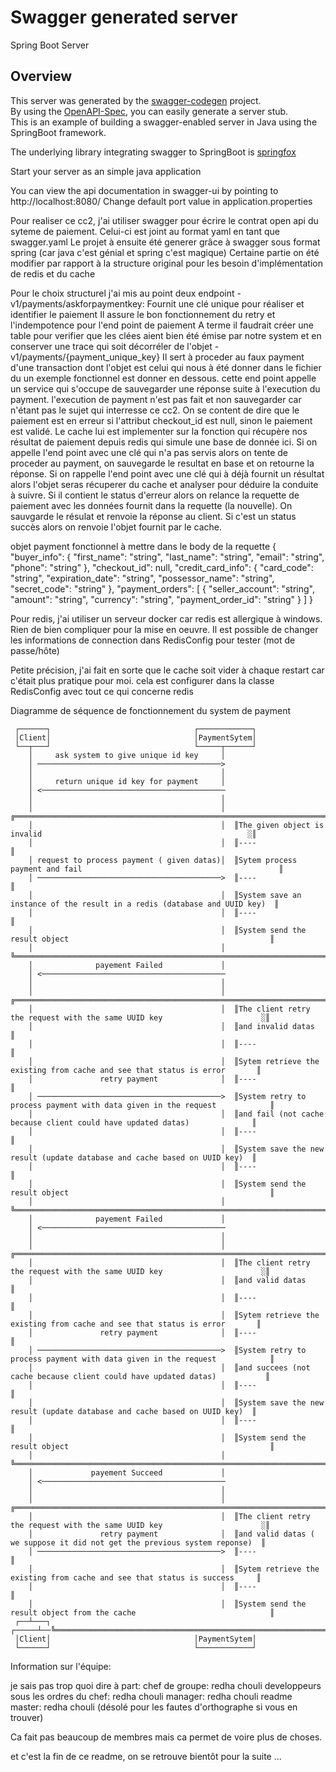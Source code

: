 # Swagger generated server

Spring Boot Server 


## Overview  
This server was generated by the [swagger-codegen](https://github.com/swagger-api/swagger-codegen) project.  
By using the [OpenAPI-Spec](https://github.com/swagger-api/swagger-core), you can easily generate a server stub.  
This is an example of building a swagger-enabled server in Java using the SpringBoot framework.  

The underlying library integrating swagger to SpringBoot is [springfox](https://github.com/springfox/springfox)  

Start your server as an simple java application  

You can view the api documentation in swagger-ui by pointing to  
http://localhost:8080/
Change default port value in application.properties


Pour realiser ce cc2, j'ai utiliser swagger pour écrire le contrat open api du syteme de paiement.
Celui-ci est joint au format yaml en tant que swagger.yaml
Le projet à ensuite été generer grâce à swagger sous format spring (car java c'est génial et spring c'est magique)
Certaine partie on été modifier par rapport à la structure original pour les besoin d'implémentation de redis et du cache

Pour le choix structurel j'ai mis au point deux endpoint
-v1/payments/askforpaymentkey:
    Fournit une clé unique pour réaliser et identifier le paiement 
    Il assure le bon fonctionnement du retry et l'indempotence
    pour l'end point de paiement 
    A terme il faudrait créer une table pour verifier
    que les clées aient bien été émise par notre system
    et en conserver une trace qui soit décorréler de l'objet 
-v1/payments/{payment_unique_key}
    Il sert à proceder au faux payment d'une transaction dont l'objet
    est celui qui nous à été donner dans le fichier du
    un exemple fonctionnel est donner en dessous.
    cette end point appelle un service qui s'occupe de sauvegarder
    une réponse suite à l'execution du payment.
    l'execution de payment n'est pas fait et non sauvegarder car
    n'étant pas le sujet qui interresse ce cc2.
    On se content de dire que le paiement est en erreur si l'attribut
    checkout_id est null, sinon le paiement est validé.
    Le cache lui est implementer sur la fonction qui
    récupère nos résultat de paiement depuis redis
    qui simule une base de donnée ici.
    Si on appelle l'end point avec une clé qui n'a pas servis alors
    on tente de proceder au payment, on sauvegarde le resultat en base
    et on retourne la réponse.
    Si on rappelle l'end point avec une clé qui à déjà
    fournit un résultat alors l'objet seras récuperer du cache
    et analyser pour déduire la conduite à suivre.
    Si il contient le status d'erreur alors on relance la requette
    de paiement avec les données fournit dans la requette (la nouvelle).
    On sauvgarde le résulat et renvoie la réponse au client.
    Si c'est un status succès alors on renvoie l'objet fournit par le cache.


objet payment fonctionnel à mettre dans le body de la requette
{
"buyer_info": {
"first_name": "string",
"last_name": "string",
"email": "string",
"phone": "string"
},
"checkout_id": null,
"credit_card_info": {
"card_code": "string",
"expiration_date": "string",
"possessor_name": "string",
"secret_code": "string"
},
"payment_orders": [
{
"seller_account": "string",
"amount": "string",
"currency": "string",
"payment_order_id": "string"
}
]
}

Pour redis, j'ai utiliser un serveur docker car redis
est allergique à windows. Rien de bien compliquer
pour la mise en oeuvre. Il est possible de changer les informations
de connection dans RedisConfig pour tester (mot de passe/hôte)

Petite précision, j'ai fait en sorte que le cache soit vider à
chaque restart car c'était plus pratique pour moi. cela est
configurer dans la classe RedisConfig avec tout ce qui concerne redis


Diagramme de séquence de fonctionnement du system de payment

     ┌──────┐                                ┌────────────┐                                                                       
     │Client│                                │PaymentSytem│                                                                       
     └──┬───┘                                └─────┬──────┘                                                                       
        │     ask system to give unique id key     │                                                                              
        │ ─────────────────────────────────────────>                                                                              
        │                                          │                                                                              
        │     return unique id key for payment     │                                                                              
        │ <─────────────────────────────────────────                                                                              
        │                                          │                                                                              
        │                                          │  ╔══════════════════════════════════════════════════════════════════════════╗
        │                                          │  ║The given object is invalid                                              ░║
        │                                          │  ║----                                                                      ║
        │ request to process payment ( given datas)│  ║Sytem process payment and fail                                            ║
        │ ─────────────────────────────────────────>  ║----                                                                      ║
        │                                          │  ║System save an instance of the result in a redis (database and UUID key)  ║
        │                                          │  ║----                                                                      ║
        │                                          │  ║System send the result object                                             ║
        │                                          │  ╚══════════════════════════════════════════════════════════════════════════╝
        │              payement Failed             │                                                                              
        │ <─────────────────────────────────────────                                                                              
        │                                          │                                                                              
        │                                          │  ╔══════════════════════════════════════════════════════════════════════════╗
        │                                          │  ║The client retry the request with the same UUID key                      ░║
        │                                          │  ║and invalid datas                                                         ║
        │                                          │  ║----                                                                      ║
        │                                          │  ║Sytem retrieve the existing from cache and see that status is error       ║
        │               retry payment              │  ║----                                                                      ║
        │ ─────────────────────────────────────────>  ║System retry to process payment with data given in the request            ║
        │                                          │  ║and fail (not cache because client could have updated datas)              ║
        │                                          │  ║----                                                                      ║
        │                                          │  ║System save the new result (update database and cache based on UUID key)  ║
        │                                          │  ║----                                                                      ║
        │                                          │  ║System send the result object                                             ║
        │                                          │  ╚══════════════════════════════════════════════════════════════════════════╝
        │              payement Failed             │                                                                              
        │ <─────────────────────────────────────────                                                                              
        │                                          │                                                                              
        │                                          │  ╔══════════════════════════════════════════════════════════════════════════╗
        │                                          │  ║The client retry the request with the same UUID key                      ░║
        │                                          │  ║and valid datas                                                           ║
        │                                          │  ║----                                                                      ║
        │                                          │  ║Sytem retrieve the existing from cache and see that status is error       ║
        │               retry payment              │  ║----                                                                      ║
        │ ─────────────────────────────────────────>  ║System retry to process payment with data given in the request            ║
        │                                          │  ║and succees (not cache because client could have updated datas)           ║
        │                                          │  ║----                                                                      ║
        │                                          │  ║System save the new result (update database and cache based on UUID key)  ║
        │                                          │  ║----                                                                      ║
        │                                          │  ║System send the result object                                             ║
        │                                          │  ╚══════════════════════════════════════════════════════════════════════════╝
        │             payement Succeed             │                                                                              
        │ <─────────────────────────────────────────                                                                              
        │                                          │                                                                              
        │                                          │  ╔══════════════════════════════════════════════════════════════════════════╗
        │                                          │  ║The client retry the request with the same UUID key                      ░║
        │               retry payment              │  ║and valid datas ( we suppose it did not get the previous system reponse)  ║
        │ ─────────────────────────────────────────>  ║----                                                                      ║
        │                                          │  ║Sytem retrieve the existing from cache and see that status is success     ║
        │                                          │  ║----                                                                      ║
        │                                          │  ║System send the result object from the cache                              ║
     ┌──┴───┐                                ┌─────┴──╚══════════════════════════════════════════════════════════════════════════╝
     │Client│                                │PaymentSytem│                                                                       
     └──────┘                                └────────────┘                                                                       

Information sur l'équipe:

je sais pas trop quoi dire à part:
chef de groupe: redha chouli
developpeurs sous les ordres du chef: redha chouli
manager: redha chouli
readme master: redha chouli (désolé pour les fautes d'orthographe si vous en trouver)

Ca fait pas beaucoup de membres mais ca permet de voire plus de choses.

et c'est la fin de ce readme, on se retrouve bientôt pour la suite ...